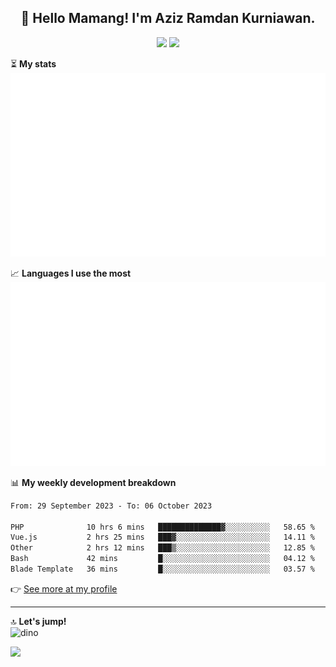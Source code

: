<h2 align="center">👋 Hello Mamang! I'm Aziz Ramdan Kurniawan.</h2>  
<p align="center">
  <img src="https://komarev.com/ghpvc/?username=azizramdan">
  <img src="https://wakatime.com/badge/user/90056fa0-4c31-4eca-954e-2a3ac05896f9.svg">
</p>
    
⏳ **My stats**  
![](https://raw.githubusercontent.com/azizramdan/github-stats/master/generated/overview.svg#gh-dark-mode-only)

📈 **Languages I use the most**  
![](https://raw.githubusercontent.com/azizramdan/github-stats/master/generated/languages.svg#gh-dark-mode-only)

📊 **My weekly development breakdown**
<!--START_SECTION:waka-->

```txt
From: 29 September 2023 - To: 06 October 2023

PHP              10 hrs 6 mins   ██████████████▓░░░░░░░░░░   58.65 %
Vue.js           2 hrs 25 mins   ███▓░░░░░░░░░░░░░░░░░░░░░   14.11 %
Other            2 hrs 12 mins   ███▒░░░░░░░░░░░░░░░░░░░░░   12.85 %
Bash             42 mins         █░░░░░░░░░░░░░░░░░░░░░░░░   04.12 %
Blade Template   36 mins         █░░░░░░░░░░░░░░░░░░░░░░░░   03.57 %
```

<!--END_SECTION:waka-->
👉 [See more at my profile](https://wakatime.com/@azizramdan)
***
🔝 **Let's jump!**  
![dino](https://raw.githubusercontent.com/azizramdan/azizramdan/master/dino.gif)  

![](https://hit.yhype.me/github/profile?user_id=27954794)
